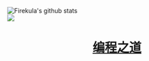 
![Firekula's github stats](https://github-readme-stats.vercel.app/api?username=firekula&theme=tokyonight&show_icons=true)  
![](https://github-readme-stats.vercel.app/api/top-langs/?username=firekula&langs_count=8&layout=compact&hide=javascript,html)

# [**<center>编程之道</center>**](https://github.com/yikeke/tao-of-programming)